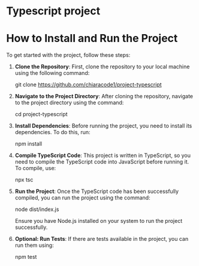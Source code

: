 
# Typescript project
# How to Install and Run the Project

To get started with the project, follow these steps:

1. **Clone the Repository**: First, clone the repository to your local machine using the following command:
   
    git clone https://github.com/chiaracode1/project-typescript
    
2. **Navigate to the Project Directory**: After cloning the repository, navigate to the project directory using the command:

    cd project-typescript

3. **Install Dependencies**: Before running the project, you need to install its dependencies. To do this, run:

    npm install
  
4. **Compile TypeScript Code**: This project is written in TypeScript, so you need to compile the TypeScript code into JavaScript before running it. To compile, use:

    npx tsc

5. **Run the Project**: Once the TypeScript code has been successfully compiled, you can run the project using the command:

    node dist/index.js

   Ensure you have Node.js installed on your system to run the project successfully.

6. **Optional: Run Tests**: If there are tests available in the project, you can run them using:

    npm test
